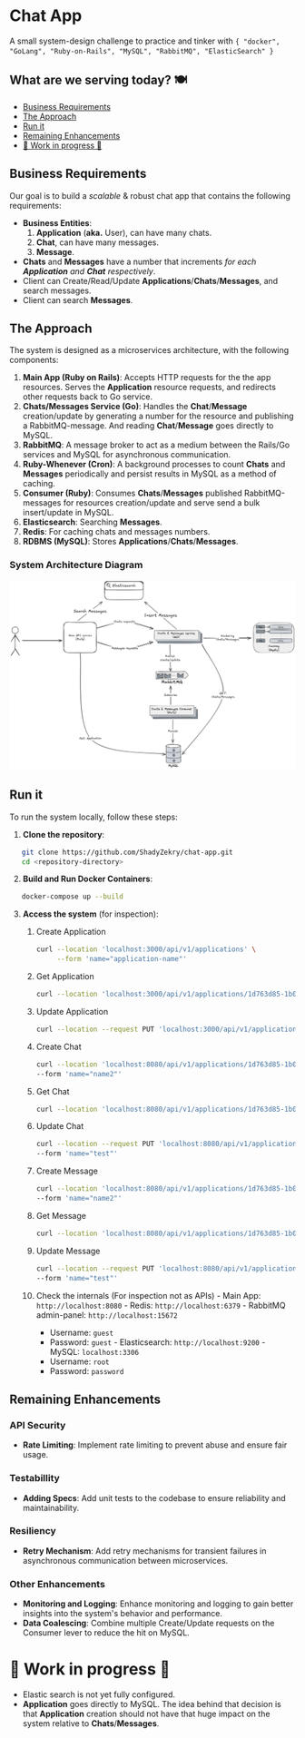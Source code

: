 # Chat App
A small system-design challenge to practice and tinker with `{ "docker", "GoLang", "Ruby-on-Rails", "MySQL", "RabbitMQ", "ElasticSearch" }`

## What are we serving today? 🍽️

- [Business Requirements](#business-requirements)
- [The Approach](#the-approach)
- [Run it](#run-it)
- [Remaining Enhancements](#remaining-enhancements)
- [🚧 Work in progress 🚧](#-work-in-progress-)

## Business Requirements

Our goal is to build a _scalable_ & robust chat app that contains the following requirements:

- **Business Entities**:
	1. **Application** (**aka.** User), can have many chats.
	2. **Chat**, can have many messages.
	3. **Message**.
- **Chats** and **Messages** have a number that increments _for each **Application** and **Chat** respectively_.
- Client can Create/Read/Update **Applications**/**Chats**/**Messages**, and search messages.
- Client can search **Messages**.

## The Approach

The system is designed as a microservices architecture, with the following components:

1. **Main App (Ruby on Rails)**: Accepts HTTP requests for the the app resources. Serves the **Application** resource requests, and redirects other requests back to Go service.
2. **Chats/Messages Service (Go)**: Handles the **Chat**/**Message** creation/update by generating a number for the resource and publishing a RabbitMQ-message. And reading **Chat**/**Message** goes directly to MySQL.
3. **RabbitMQ**: A message broker to act as a medium between the Rails/Go services and MySQL for asynchronous communication.
4. **Ruby-Whenever (Cron)**: A background processes to count **Chats** and **Messages** periodically and persist results in MySQL as a method of caching.
5. **Consumer (Ruby)**: Consumes **Chats**/**Messages** published RabbitMQ-messages for resources creation/update and serve send a bulk insert/update in MySQL.
6. **Elasticsearch**: Searching **Messages**.
7. **Redis**: For caching chats and messages numbers.
8. **RDBMS (MySQL)**: Stores **Applications**/**Chats**/**Messages**.

### System Architecture Diagram

![Architecture Design](architecture-design.png)

## Run it

To run the system locally, follow these steps:

1. **Clone the repository**:

```bash
   git clone https://github.com/ShadyZekry/chat-app.git
   cd <repository-directory>
```

2. **Build and Run Docker Containers**:

```bash
   docker-compose up --build
```

3. **Access the system** (for inspection):
	1. Create Application
		``` Bash
		curl --location 'localhost:3000/api/v1/applications' \
	         --form 'name="application-name"'
		```
	2. Get Application
		``` Bash
		curl --location 'localhost:3000/api/v1/applications/1d763d85-1b08-4941-97fe-e6937931054f'
		```
	3. Update Application
		``` Bash
		curl --location --request PUT 'localhost:3000/api/v1/applications/1d763d85-1b08-4941-97fe-e6937931054f'
		```
	4. Create Chat
		``` Bash
		curl --location 'localhost:8080/api/v1/applications/1d763d85-1b08-4941-97fe-e6937931054f/chats' \
		--form 'name="name2"'
		```
	5. Get Chat
		``` Bash
		curl --location 'localhost:8080/api/v1/applications/1d763d85-1b08-4941-97fe-e6937931054f/chats/4'
		```
	6. Update Chat
		``` Bash
		curl --location --request PUT 'localhost:8080/api/v1/applications/1d763d85-1b08-4941-97fe-e6937931054f/chats/4' \
		--form 'name="test"'
		```
	7. Create Message
		``` Bash
		curl --location 'localhost:8080/api/v1/applications/1d763d85-1b08-4941-97fe-e6937931054f/chats/4/messages' \
		--form 'name="name2"'
		```
	8. Get Message
		``` Bash
		curl --location 'localhost:8080/api/v1/applications/1d763d85-1b08-4941-97fe-e6937931054f/chats/4/messages/3'
		```
	9. Update Message
		``` Bash
		curl --location --request PUT 'localhost:8080/api/v1/applications/1d763d85-1b08-4941-97fe-e6937931054f/chats/4/messages/3' \
		--form 'name="test"'
		```

	10. Check the internals (For inspection not as APIs)
	   - Main App: `http://localhost:8080`
	   - Redis: `http://localhost:6379`
	   - RabbitMQ admin-panel: `http://localhost:15672`
		   - Username: `guest`
		   - Password: `guest`
	   - Elasticsearch: `http://localhost:9200`
	   - MySQL: `localhost:3306`
	    - Username: `root`
	    - Password: `password`

## Remaining Enhancements

### API Security

- **Rate Limiting**: Implement rate limiting to prevent abuse and ensure fair usage.
### Testabillity

- **Adding Specs**: Add unit tests to the codebase to ensure reliability and maintainability.

### Resiliency

- **Retry Mechanism**: Add retry mechanisms for transient failures in asynchronous communication between microservices.

### Other Enhancements

- **Monitoring and Logging**: Enhance monitoring and logging to gain better insights into the system's behavior and performance.
- **Data Coalescing**: Combine multiple Create/Update requests on the Consumer lever to reduce the hit on MySQL.

# 🚧 Work in progress 🚧
- Elastic search is not yet fully configured.
- **Application** goes directly to MySQL. The idea behind that decision is that **Application** creation should not have that huge impact on the system relative to **Chats**/**Messages**.
